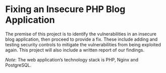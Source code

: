 # Fixing an Insecure PHP Blog Application

The premise of this project is to identify the vulnerabilities in an insecure blog application, then proceed to provide a fix. These include adding and testing security controls to mitigate the vulnerabilities from being exploited again. This project will also include a written report of our findings.

*Note*: The web application’s technology stack is PHP, Nginx and PostgreSQL.
